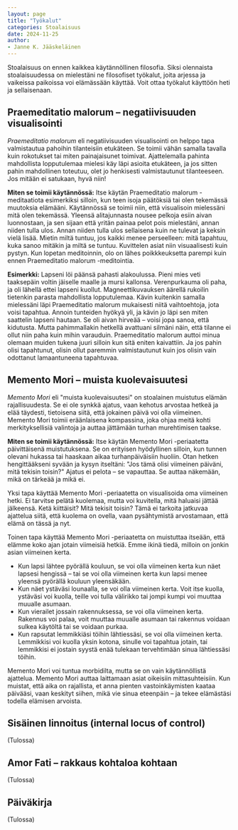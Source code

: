 ```yaml
---
layout: page
title: "Työkalut"
categories: Stoalaisuus
date: 2024-11-25
author:
- Janne K. Jääskeläinen
---
```

Stoalaisuus on ennen kaikkea käytännöllinen filosofia. Siksi olennaista stoalaisuudessa on mielestäni ne filosofiset työkalut, joita arjessa ja vaikeissa paikoissa voi elämässään käyttää. Voit ottaa työkalut käyttöön heti ja sellaisenaan. 

## Praemeditatio malorum – negatiivisuuden visualisointi
*Praemeditatio malorum* eli negatiivisuuden visualisointi on helppo tapa valmistautua pahoihin tilanteisiin etukäteen. Se toimii vähän samalla tavalla kuin rokotukset tai miten painajaisunet toimivat. Ajattelemalla pahinta mahdollista lopputulemaa mielesi käy läpi asioita etukäteen, ja jos sitten pahin mahdollinen toteutuu, olet jo henkisesti valmistautunut tilanteeseen. Jos mitään ei satukaan, hyvä niin!

**Miten se toimii käytännössä:**
Itse käytän Praemeditatio malorum -meditaatiota esimerkiksi silloin, kun teen isoja päätöksiä tai olen tekemässä muutoksia elämääni. Käytännössä se toimii niin, että visualisoin mielessäni mitä olen tekemässä. Yleensä alitajunnasta nousee pelkoja esiin aivan luonnostaan, ja sen sijaan että yritän painaa pelot pois mielestäni, annan niiden tulla ulos. Annan niiden tulla ulos sellaisena kuin ne tulevat ja keksin vielä lisää. Mietin miltä tuntuu, jos kaikki menee perseelleen: mitä tapahtuu, kuka sanoo mitäkin ja miltä se tuntuu. Kuvittelen asiat niin visuaalisesti kuin pystyn. Kun lopetan meditoinnin, olo on lähes poikkkeuksetta parempi kuin ennen Praemeditatio malorum -meditointia. 

**Esimerkki:**
Lapseni löi päänsä pahasti alakoulussa. Pieni mies veti taaksepäin voltin jäiselle maalle ja mursi kallonsa. Verenpurkauma oli paha, ja oli lähellä ettei lapseni kuollut. Magneettikuvauksen äärellä rukoilin tietenkin parasta mahdollista lopputulemaa. Kävin kuitenkin samalla mielessäni läpi Praemeditatio malorum mukaisesti niitä vaihtoehtoja, jota voisi tapahtua. Annoin tunteiden hyökyä yli, ja kävin jo läpi sen miten saattelin lapseni hautaan. Se oli aivan hirveää – voisi jopa sanoa, että kidutusta. Mutta pahimmallakin hetkellä avattuani silmäni näin, että tilanne ei ollut niin paha kuin mihin varauduin. Praemeditatio malorum auttoi minua olemaan muiden tukena juuri silloin kun sitä eniten kaivattiin. Ja jos pahin olisi tapahtunut, olisin ollut paremmin valmistautunut kuin jos olisin vain odottanut lamaantuneena tapahtuvaa. 

## Memento Mori – muista kuolevaisuutesi
*Memento Mori* eli "muista kuolevaisuutesi" on stoalainen muistutus elämän rajallisuudesta. Se ei ole synkkä ajatus, vaan kehotus arvostaa hetkeä ja elää täydesti, tietoisena siitä, että jokainen päivä voi olla viimeinen. Memento Mori toimii eräänlaisena kompassina, joka ohjaa meitä kohti merkityksellisiä valintoja ja auttaa jättämään turhan murehtimisen taakse.

**Miten se toimii käytännössä:**
Itse käytän Memento Mori -periaatetta päivittäisenä muistutuksena. Se on erityisen hyödyllinen silloin, kun tunnen olevani hukassa tai haaskaan aikaa turhanpäiväisiin huoliin. Otan hetken hengittääkseni syvään ja kysyn itseltäni: "Jos tämä olisi viimeinen päiväni, mitä tekisin toisin?" Ajatus ei pelota – se vapauttaa. Se auttaa näkemään, mikä on tärkeää ja mikä ei.

Yksi tapa käyttää Memento Mori -periaatetta on visualisoida oma viimeinen hetki. Ei tarvitse pelätä kuolemaa, mutta voi kuvitella, mitä haluaisi jättää jälkeensä. Ketä kiittäisit? Mitä tekisit toisin? Tämä ei tarkoita jatkuvaa ajattelua siitä, että kuolema on ovella, vaan pysähtymistä arvostamaan, että elämä on tässä ja nyt.

Toinen tapa käyttää Memento Mori -periaatetta on muistuttaa itseään, että elämme koko ajan jotain viimeisiä hetkiä. Emme ikinä tiedä, milloin on jonkin asian viimeinen kerta.

* Kun lapsi lähtee pyörällä kouluun, se voi olla viimeinen kerta kun näet lapsesi hengissä – tai se voi olla viimeinen kerta kun lapsi menee yleensä pyörällä kouluun yleensäkään. 
* Kun näet ystäväsi lounaalla, se voi olla viimeinen kerta. Voit itse kuolla, ystäväsi voi kuolla, teille voi tulla välirikko tai jompi kumpi voi muuttaa muualle asumaan.
* Kun vierailet jossain rakennuksessa, se voi olla viimeinen kerta. Rakennus voi palaa, voit muuttaa muualle asumaan tai rakennus voidaan sulkea käytöltä tai se voidaan purkaa. 
* Kun rapsutat lemmikkiäsi töihin lähtiessäsi, se voi olla viimeinen kerta. Lemmikkisi voi kuolla yksin kotona, sinulle voi tapahtua jotain, tai lemmikkisi ei jostain syystä enää tulekaan tervehtimään sinua lähtiessäsi töihin. 

Memento Mori voi tuntua morbidilta, mutta se on vain käytännöllistä ajattelua. Memento Mori auttaa laittamaan asiat oikeisiin mittasuhteisiin. Kun muistat, että aika on rajallista, et anna pienten vastoinkäymisten kaataa päivääsi, vaan keskityt siihen, mikä vie sinua eteenpäin – ja tekee elämästäsi todella elämisen arvoista. 

## Sisäinen linnoitus (internal locus of control)
(Tulossa)

## Amor Fati – rakkaus kohtaloa kohtaan
(Tulossa)

## Päiväkirja
(Tulossa)